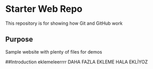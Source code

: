 # Starter Web Repo

This repository is for showing how Git and GitHub work

## Purpose

Sample website with plenty of files for demos

##Introduction
eklemeleerrrr
DAHA FAZLA EKLEME
HALA EKLİYOZ